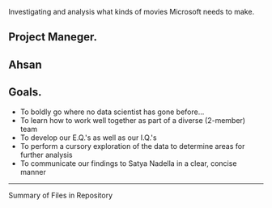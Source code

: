 Investigating and analysis what kinds of movies Microsoft needs to make.

Project Maneger.
-----
Ahsan
------
Goals.
--------
* To boldly go where no data scientist has gone before...
* To learn how to work well together as part of a diverse (2-member) team
* To develop our E.Q.'s as well as our I.Q.'s
* To perform a cursory exploration of the data to determine areas for further analysis
* To communicate our findings to Satya Nadella in a clear, concise manner
-------
Summary of Files in Repository

